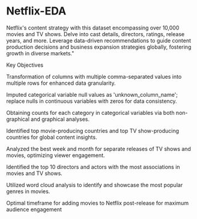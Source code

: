 # Netflix-EDA
Netflix's content strategy with this dataset encompassing over 10,000 movies and TV shows. Delve into cast details, directors, ratings, release years, and more. Leverage data-driven recommendations to guide content production decisions and business expansion strategies globally, fostering growth in diverse markets."

Key Objectives

Transformation of columns with multiple comma-separated values into multiple rows for enhanced data granularity.

Imputed categorical variable null values as 'unknown_column_name'; replace nulls in continuous variables with zeros for data consistency.

Obtaining counts for each category in categorical variables via both non-graphical and graphical analyses.

Identified top movie-producing countries and top TV show-producing countries for global content insights.

Analyzed the best week and month for separate releases of TV shows and movies, optimizing viewer engagement.

Identified the top 10 directors and actors with the most associations in movies and TV shows.

Utilized word cloud analysis to identify and showcase the most popular genres in movies.

Optimal timeframe for adding movies to Netflix post-release for maximum audience engagement
